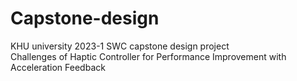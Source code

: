 # Capstone-design
KHU university 2023-1 SWC capstone design project \
Challenges of Haptic Controller for Performance Improvement with Acceleration Feedback
